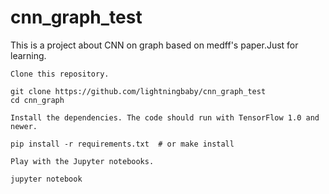 # cnn_graph_test
This is a project about CNN on graph based on medff's paper.Just for learning.


    Clone this repository.

    git clone https://github.com/lightningbaby/cnn_graph_test
    cd cnn_graph

    Install the dependencies. The code should run with TensorFlow 1.0 and newer.

    pip install -r requirements.txt  # or make install

    Play with the Jupyter notebooks.

    jupyter notebook

